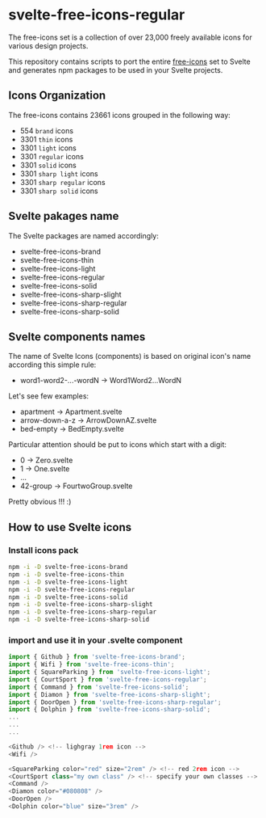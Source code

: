 # svelte-free-icons-regular

The free-icons set is a collection of over 23,000 freely available icons for various design projects.

This repository contains scripts to port the entire [free-icons](https://free-icons.github.io/free-icons/) set to Svelte and generates npm packages to be used in your Svelte projects.

## Icons Organization

The free-icons contains 23661 icons grouped in the following way:

- 554 `brand` icons
- 3301 `thin` icons
- 3301 `light` icons
- 3301 `regular` icons
- 3301 `solid` icons
- 3301 `sharp light` icons
- 3301 `sharp regular` icons
- 3301 `sharp solid` icons

## Svelte pakages name

The Svelte packages are named accordingly:

- svelte-free-icons-brand
- svelte-free-icons-thin
- svelte-free-icons-light
- svelte-free-icons-regular
- svelte-free-icons-solid
- svelte-free-icons-sharp-slight
- svelte-free-icons-sharp-regular
- svelte-free-icons-sharp-solid

## Svelte components names

The name of Svelte Icons (components) is based on original icon's name according this simple rule:

- word1-word2-...-wordN -> Word1Word2...WordN

Let's see few examples:

- apartment -> Apartment.svelte
- arrow-down-a-z -> ArrowDownAZ.svelte
- bed-empty -> BedEmpty.svelte

Particular attention should be put to icons which start with a digit:

- 0 -> Zero.svelte
- 1 -> One.svelte
- ...
- 42-group -> FourtwoGroup.svelte

Pretty obvious !!! :)

## How to use Svelte icons

### Install icons pack

```bash
npm -i -D svelte-free-icons-brand
npm -i -D svelte-free-icons-thin
npm -i -D svelte-free-icons-light
npm -i -D svelte-free-icons-regular
npm -i -D svelte-free-icons-solid
npm -i -D svelte-free-icons-sharp-slight
npm -i -D svelte-free-icons-sharp-regular
npm -i -D svelte-free-icons-sharp-solid
```

### import and use it in your .svelte component

```js
import { Github } from 'svelte-free-icons-brand';
import { Wifi } from 'svelte-free-icons-thin';
import { SquareParking } from 'svelte-free-icons-light';
import { CourtSport } from 'svelte-free-icons-regular';
import { Command } from 'svelte-free-icons-solid';
import { Diamon } from 'svelte-free-icons-sharp-slight';
import { DoorOpen } from 'svelte-free-icons-sharp-regular';
import { Dolphin } from 'svelte-free-icons-sharp-solid';
...
...
...

<Github /> <!-- lighgray 1rem icon -->
<Wifi />

<SquareParking color="red" size="2rem" /> <!-- red 2rem icon -->
<CourtSport class="my own class" /> <!-- specify your own classes -->
<Command />
<Diamon color="#080808" />
<DoorOpen />
<Dolphin color="blue" size="3rem" />
```
